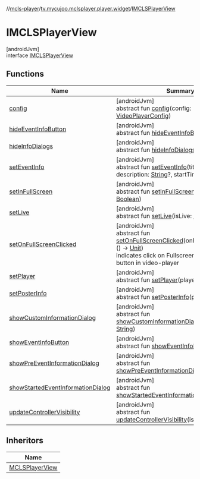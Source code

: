 //[mcls-player](../../../index.md)/[tv.mycujoo.mclsplayer.player.widget](../index.md)/[IMCLSPlayerView](index.md)

# IMCLSPlayerView

[androidJvm]\
interface [IMCLSPlayerView](index.md)

## Functions

| Name | Summary |
|---|---|
| [config](config.md) | [androidJvm]<br>abstract fun [config](config.md)(config: [VideoPlayerConfig](../../tv.mycujoo.mclsplayer.player.config/-video-player-config/index.md)) |
| [hideEventInfoButton](hide-event-info-button.md) | [androidJvm]<br>abstract fun [hideEventInfoButton](hide-event-info-button.md)() |
| [hideInfoDialogs](hide-info-dialogs.md) | [androidJvm]<br>abstract fun [hideInfoDialogs](hide-info-dialogs.md)() |
| [setEventInfo](set-event-info.md) | [androidJvm]<br>abstract fun [setEventInfo](set-event-info.md)(title: [String](https://kotlinlang.org/api/latest/jvm/stdlib/kotlin/-string/index.html), description: [String](https://kotlinlang.org/api/latest/jvm/stdlib/kotlin/-string/index.html)?, startTime: [String](https://kotlinlang.org/api/latest/jvm/stdlib/kotlin/-string/index.html)?) |
| [setInFullScreen](set-in-full-screen.md) | [androidJvm]<br>abstract fun [setInFullScreen](set-in-full-screen.md)(inFullScreen: [Boolean](https://kotlinlang.org/api/latest/jvm/stdlib/kotlin/-boolean/index.html)) |
| [setLive](set-live.md) | [androidJvm]<br>abstract fun [setLive](set-live.md)(isLive: [Boolean](https://kotlinlang.org/api/latest/jvm/stdlib/kotlin/-boolean/index.html)) |
| [setOnFullScreenClicked](set-on-full-screen-clicked.md) | [androidJvm]<br>abstract fun [setOnFullScreenClicked](set-on-full-screen-clicked.md)(onFullScreenClicked: () -&gt; [Unit](https://kotlinlang.org/api/latest/jvm/stdlib/kotlin/-unit/index.html))<br>indicates click on Fullscreen/Minimize screen button in video-player |
| [setPlayer](set-player.md) | [androidJvm]<br>abstract fun [setPlayer](set-player.md)(player: [Player](../../tv.mycujoo.mclsplayer.player.player/-player/index.md)) |
| [setPosterInfo](set-poster-info.md) | [androidJvm]<br>abstract fun [setPosterInfo](set-poster-info.md)(posterUrl: [String](https://kotlinlang.org/api/latest/jvm/stdlib/kotlin/-string/index.html)?) |
| [showCustomInformationDialog](show-custom-information-dialog.md) | [androidJvm]<br>abstract fun [showCustomInformationDialog](show-custom-information-dialog.md)(message: [String](https://kotlinlang.org/api/latest/jvm/stdlib/kotlin/-string/index.html)) |
| [showEventInfoButton](show-event-info-button.md) | [androidJvm]<br>abstract fun [showEventInfoButton](show-event-info-button.md)() |
| [showPreEventInformationDialog](show-pre-event-information-dialog.md) | [androidJvm]<br>abstract fun [showPreEventInformationDialog](show-pre-event-information-dialog.md)() |
| [showStartedEventInformationDialog](show-started-event-information-dialog.md) | [androidJvm]<br>abstract fun [showStartedEventInformationDialog](show-started-event-information-dialog.md)() |
| [updateControllerVisibility](update-controller-visibility.md) | [androidJvm]<br>abstract fun [updateControllerVisibility](update-controller-visibility.md)(isPlaying: [Boolean](https://kotlinlang.org/api/latest/jvm/stdlib/kotlin/-boolean/index.html)) |

## Inheritors

| Name |
|---|
| [MCLSPlayerView](../-m-c-l-s-player-view/index.md) |
